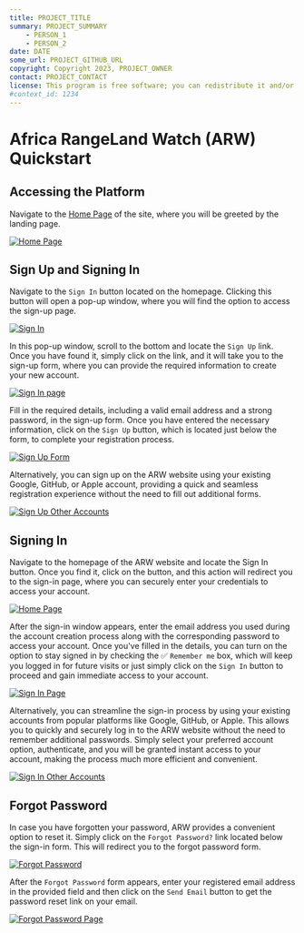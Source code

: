 ```yaml
---
title: PROJECT_TITLE
summary: PROJECT_SUMMARY
    - PERSON_1
    - PERSON_2
date: DATE
some_url: PROJECT_GITHUB_URL
copyright: Copyright 2023, PROJECT_OWNER
contact: PROJECT_CONTACT
license: This program is free software; you can redistribute it and/or modify it under the terms of the GNU Affero General Public License as published by the Free Software Foundation; either version 3 of the License, or (at your option) any later version.
#context_id: 1234
---
```


# Africa RangeLand Watch (ARW) Quickstart

## Accessing the Platform
<!-- Add link to production version of platform when available -->

Navigate to the [Home Page](https://arw.sta.do.kartoza.com/) of the site, where you will be greeted by the landing page.

[![Home Page](./img/quickstart-img-1.png)](./img/quickstart-img-1.png)

## Sign Up and Signing In

Navigate to the `Sign In` button located on the homepage. Clicking this button will open a pop-up window, where you will find the option to access the sign-up page.

[![Sign In](./img/quickstart-img-2.png)](./img/quickstart-img-2.png)

In this pop-up window, scroll to the bottom and locate the `Sign Up` link. Once you have found it, simply click on the link, and it will take you to the sign-up form, where you can provide the required information to create your new account.

[![Sign In page](./img/quickstart-img-3.png)](./img/quickstart-img-3.png)

Fill in the required details, including a valid email address and a strong password, in the sign-up form. Once you have entered the necessary information, click on the `Sign Up` button, which is located just below the form, to complete your registration process.

[![Sign Up Form](./img/quickstart-img-4.png)](./img/quickstart-img-4.png)

Alternatively, you can sign up on the ARW website using your existing Google, GitHub, or Apple account, providing a quick and seamless registration experience without the need to fill out additional forms.

[![Sign Up Other Accounts](./img/quickstart-img-5.png)](./img/quickstart-img-5.png)

## Signing In

Navigate to the homepage of the ARW website and locate the Sign In button. Once you find it, click on the button, and this action will redirect you to the sign-in page, where you can securely enter your credentials to access your account.

[![Home Page](./img/quickstart-img-2.png)](./img/quickstart-img-2.png)

After the sign-in window appears, enter the email address you used during the account creation process along with the corresponding password to access your account. Once you've filled in the details, you can turn on the option to stay signed in by checking the ✅ `Remember me` box, which will keep you logged in for future visits or just simply click on the `Sign In` button to proceed and gain immediate access to your account.

[![Sign In Page](./img/quickstart-img-6.png)](./img/quickstart-img-6.png)

Alternatively, you can streamline the sign-in process by using your existing accounts from popular platforms like Google, GitHub, or Apple. This allows you to quickly and securely log in to the ARW website without the need to remember additional passwords. Simply select your preferred account option, authenticate, and you will be granted instant access to your account, making the process much more efficient and convenient.

[![Sign In Other Accounts](./img/quickstart-img-7.png)](./img/quickstart-img-7.png)

## Forgot Password 

In case you have forgotten your password, ARW provides a convenient option to reset it. Simply click on the `Forgot Password?` link located below the sign-in form. This will redirect you to the forgot password form.

[![Forgot Password](./img/quickstart-img-8.png)](./img/quickstart-img-8.png)

After the `Forgot Password` form appears, enter your registered email address in the provided field and then click on the `Send Email` button to get the password reset link on your email. 

[![Forgot Password Page](./img/quickstart-img-9.png)](./img/quickstart-img-9.png)
